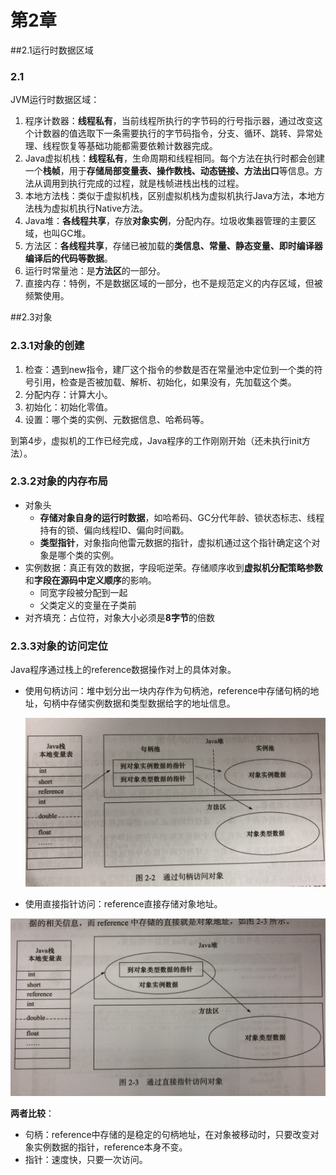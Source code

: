 # 第2章

##2.1运行时数据区域

### 2.1

JVM运行时数据区域：

1. 程序计数器：**线程私有**，当前线程所执行的字节码的行号指示器，通过改变这个计数器的值选取下一条需要执行的字节码指令，分支、循环、跳转、异常处理、线程恢复等基础功能都需要依赖计数器完成。
2. Java虚拟机栈：**线程私有**，生命周期和线程相同。每个方法在执行时都会创建一个**栈帧**，用于**存储局部变量表、操作数栈、动态链接、方法出口**等信息。方法从调用到执行完成的过程，就是栈帧进栈出栈的过程。
3. 本地方法栈：类似于虚拟机栈，区别虚拟机栈为虚拟机执行Java方法，本地方法栈为虚拟机执行Native方法。
4. Java堆：**各线程共享**，存放**对象实例**，分配内存。垃圾收集器管理的主要区域，也叫GC堆。
5. 方法区：**各线程共享**，存储已被加载的**类信息、常量、静态变量、即时编译器编译后的代码等数据**。
6. 运行时常量池：是**方法区**的一部分。
7. 直接内存：特例，不是数据区域的一部分，也不是规范定义的内存区域，但被频繁使用。

##2.3对象

### 2.3.1对象的创建

1. 检查：遇到new指令，建厂这个指令的参数是否在常量池中定位到一个类的符号引用，检查是否被加载、解析、初始化，如果没有，先加载这个类。
2. 分配内存：计算大小。
3. 初始化：初始化零值。
4. 设置：哪个类的实例、元数据信息、哈希码等。

到第4步，虚拟机的工作已经完成，Java程序的工作刚刚开始（还未执行init方法）。

### 2.3.2对象的内存布局

* 对象头
  * **存储对象自身的运行时数据**，如哈希码、GC分代年龄、锁状态标志、线程持有的锁、偏向线程ID、偏向时间戳。
  * **类型指针**，对象指向他雷元数据的指针，虚拟机通过这个指针确定这个对象是哪个类的实例。
* 实例数据：真正有效的数据，字段呃逆荣。存储顺序收到**虚拟机分配策略参数**和**字段在源码中定义顺序**的影响。
  * 同宽字段被分配到一起
  * 父类定义的变量在子类前
* 对齐填充：占位符，对象大小必须是**8字节**的倍数

### 2.3.3对象的访问定位

Java程序通过栈上的reference数据操作对上的具体对象。

* 使用句柄访问：堆中划分出一块内存作为句柄池，reference中存储句柄的地址，句柄中存储实例数据和类型数据给字的地址信息。

  ![2-2](pic/2/2-2.jpg)

* 使用直接指针访问：reference直接存储对象地址。

![2-3](pic/2/2-3.jpg)

**两者比较**：

* 句柄：reference中存储的是稳定的句柄地址，在对象被移动时，只要改变对象实例数据的指针，reference本身不变。
* 指针：速度快，只要一次访问。

